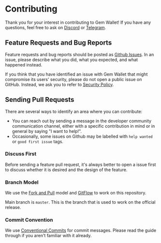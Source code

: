 # Contributing

Thank you for your interest in contributing to Gem Wallet! If you have any questions, feel free to ask on [Discord](https://discord.gg/aWkq5sj7SY) or [Telegram](https://t.me/gemwallet_developers).

## Feature Requests and Bug Reports

Feature requests and bug reports should be posted as [Github Issues](issues/new).
In an issue, please describe what you did, what you expected, and what happened instead.

If you think that you have identified an issue with Gem Wallet that might compromise
its users' security, please do not open a public issue on GitHub. Instead,
we ask you to refer to [Security Policy](SECURITY.md).

## Sending Pull Requests

There are several ways to identify an area where you can contribute:

* You can reach out by sending a message in the developer community communication channel, either with a specific contribution in mind or in general by saying "I want to help!".
* Occasionally, some issues on Github may be labelled with `help wanted` or `good first issue` tags.

### Discuss First
Before sending a feature pull request, it's always better to open a issue first to discuss whether it is desired and the design of the feature. 

### Branch Model
We use the [Fork and Pull](https://git-scm.com/book/en/v2/Git-Basics-Fork-and-Pull) model and [GitFlow](https://www.atlassian.com/git/tutorials/comparing-workflows/gitflow-workflow) to work on this repository.

Main branch is `master`. This is the branch that is used to work on the official release.

### Commit Convention
We use [Conventional Commits](https://www.conventionalcommits.org/) for commit messages. Please read the guide through if you aren't familiar with it already.
